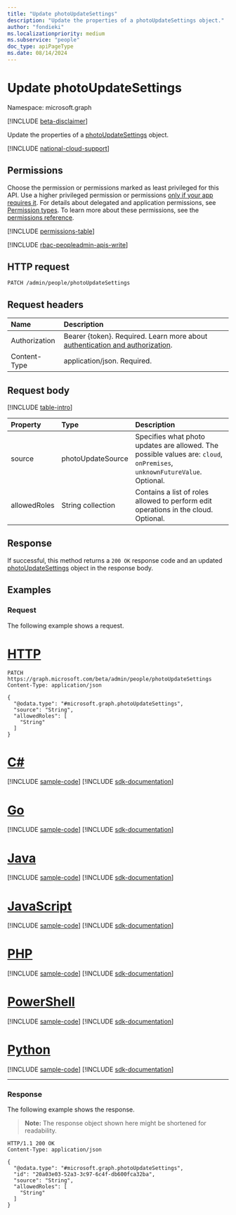 ```yaml
---
title: "Update photoUpdateSettings"
description: "Update the properties of a photoUpdateSettings object."
author: "fondieki"
ms.localizationpriority: medium
ms.subservice: "people"
doc_type: apiPageType
ms.date: 08/14/2024
---
```


# Update photoUpdateSettings

Namespace: microsoft.graph

[!INCLUDE [beta-disclaimer](../../includes/beta-disclaimer.md)]

Update the properties of a [photoUpdateSettings](../resources/photoupdatesettings.md) object.

[!INCLUDE [national-cloud-support](../../includes/global-only.md)]

## Permissions

Choose the permission or permissions marked as least privileged for this API. Use a higher privileged permission or permissions [only if your app requires it](/graph/permissions-overview#best-practices-for-using-microsoft-graph-permissions). For details about delegated and application permissions, see [Permission types](/graph/permissions-overview#permission-types). To learn more about these permissions, see the [permissions reference](/graph/permissions-reference).

<!-- { "blockType": "permissions", "name": "photoupdatesettings_update" } -->
[!INCLUDE [permissions-table](../includes/permissions/photoupdatesettings-update-permissions.md)]

[!INCLUDE [rbac-peopleadmin-apis-write](../includes/rbac-for-apis/rbac-peopleadmin-apis-write.md)]

## HTTP request

<!-- {
  "blockType": "ignored"
}
-->
``` http
PATCH /admin/people/photoUpdateSettings
```

## Request headers

|Name|Description|
|:---|:---|
|Authorization|Bearer {token}. Required. Learn more about [authentication and authorization](/graph/auth/auth-concepts).|
|Content-Type|application/json. Required.|

## Request body

[!INCLUDE [table-intro](../../includes/update-property-table-intro.md)]

|Property|Type|Description|
|:---|:---|:---|
|source|photoUpdateSource| Specifies what photo updates are allowed. The possible values are: `cloud`, `onPremises`, `unknownFutureValue`. Optional.|
|allowedRoles|String collection| Contains a list of roles allowed to perform edit operations in the cloud. Optional.|

## Response

If successful, this method returns a `200 OK` response code and an updated [photoUpdateSettings](../resources/photoupdatesettings.md) object in the response body.

## Examples

### Request

The following example shows a request.
# [HTTP](#tab/http)
<!-- {
  "blockType": "request",
  "name": "update_photoupdatesettings"
}
-->
``` http
PATCH https://graph.microsoft.com/beta/admin/people/photoUpdateSettings
Content-Type: application/json

{
  "@odata.type": "#microsoft.graph.photoUpdateSettings",
  "source": "String",
  "allowedRoles": [
    "String"
  ]
}
```

# [C#](#tab/csharp)
[!INCLUDE [sample-code](../includes/snippets/csharp/update-photoupdatesettings-csharp-snippets.md)]
[!INCLUDE [sdk-documentation](../includes/snippets/snippets-sdk-documentation-link.md)]

# [Go](#tab/go)
[!INCLUDE [sample-code](../includes/snippets/go/update-photoupdatesettings-go-snippets.md)]
[!INCLUDE [sdk-documentation](../includes/snippets/snippets-sdk-documentation-link.md)]

# [Java](#tab/java)
[!INCLUDE [sample-code](../includes/snippets/java/update-photoupdatesettings-java-snippets.md)]
[!INCLUDE [sdk-documentation](../includes/snippets/snippets-sdk-documentation-link.md)]

# [JavaScript](#tab/javascript)
[!INCLUDE [sample-code](../includes/snippets/javascript/update-photoupdatesettings-javascript-snippets.md)]
[!INCLUDE [sdk-documentation](../includes/snippets/snippets-sdk-documentation-link.md)]

# [PHP](#tab/php)
[!INCLUDE [sample-code](../includes/snippets/php/update-photoupdatesettings-php-snippets.md)]
[!INCLUDE [sdk-documentation](../includes/snippets/snippets-sdk-documentation-link.md)]

# [PowerShell](#tab/powershell)
[!INCLUDE [sample-code](../includes/snippets/powershell/update-photoupdatesettings-powershell-snippets.md)]
[!INCLUDE [sdk-documentation](../includes/snippets/snippets-sdk-documentation-link.md)]

# [Python](#tab/python)
[!INCLUDE [sample-code](../includes/snippets/python/update-photoupdatesettings-python-snippets.md)]
[!INCLUDE [sdk-documentation](../includes/snippets/snippets-sdk-documentation-link.md)]

---

### Response

The following example shows the response.
>**Note:** The response object shown here might be shortened for readability.
<!-- {
  "blockType": "response",
  "truncated": true,
  "@odata.type": "microsoft.graph.photoUpdateSettings"
}
-->
``` http
HTTP/1.1 200 OK
Content-Type: application/json

{
  "@odata.type": "#microsoft.graph.photoUpdateSettings",
  "id": "20a03e03-52a3-3c97-6c4f-db600fca32ba",
  "source": "String",
  "allowedRoles": [
    "String"
  ]
}
```

